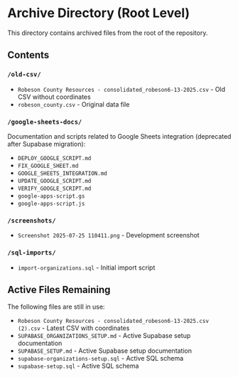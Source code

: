 # Archive Directory (Root Level)

This directory contains archived files from the root of the repository.

## Contents

### `/old-csv/`
- `Robeson County Resources - consolidated_robeson6-13-2025.csv` - Old CSV without coordinates
- `robeson_county.csv` - Original data file

### `/google-sheets-docs/`
Documentation and scripts related to Google Sheets integration (deprecated after Supabase migration):
- `DEPLOY_GOOGLE_SCRIPT.md`
- `FIX_GOOGLE_SHEET.md`
- `GOOGLE_SHEETS_INTEGRATION.md`
- `UPDATE_GOOGLE_SCRIPT.md`
- `VERIFY_GOOGLE_SCRIPT.md`
- `google-apps-script.gs`
- `google-apps-script.js`

### `/screenshots/`
- `Screenshot 2025-07-25 110411.png` - Development screenshot

### `/sql-imports/`
- `import-organizations.sql` - Initial import script

## Active Files Remaining

The following files are still in use:
- `Robeson County Resources - consolidated_robeson6-13-2025.csv (2).csv` - Latest CSV with coordinates
- `SUPABASE_ORGANIZATIONS_SETUP.md` - Active Supabase setup documentation
- `SUPABASE_SETUP.md` - Active Supabase setup documentation
- `supabase-organizations-setup.sql` - Active SQL schema
- `supabase-setup.sql` - Active SQL schema